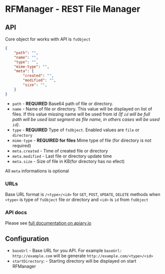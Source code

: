 # RFManager - REST File Manager

## API

Core object for works with API is `fsObject`

```json
{
    "path": "",
    "name": "",
    "type": "",
    "mime-type": "",
    "meta": {
        "created": "",
        "modified": "",
        "size": "",
    }
}
```

* `path` - **REQUIRED** Base64 path of file or directory.
* `name` - Name of file or directory. This value will be displayed on list of files. If this value missing name will be used from id *(If `id` will be full path will be used last segment as file name, in others cases will be used `id`)*.
* `type` - **REQUIRED** Type of `fsObject`. Enabled values are `file` or `directory`
* `mime-type` - **REQUIRED for files** Mime type of file (for directory is not required)
* `meta.created` - Time of created file or directory
* `meta.modified` - Last file or directory update time
* `meta.size` - Size of file in KB(for directory has no efect)

All `meta` informations is optional

### URLs

Base URL format is `/<type>/<id>` for `GET`, `POST`, `UPDATE`, `DELETE` methods when `<type>` is type of `fsObject` file or directory and `<id>` is `id` from `fsObject`

### API docs

Please see [full documentation on apiary.io](http://docs.rfmanager.apiary.io/#)

## Configuration

* `baseUrl` - Base URL for you API. For example `baseUrl: http://example.com` will be generate `http://example.com/<type>/<id>`
* `startDirectory`: - Starting directory will be displayed on start RFManager
